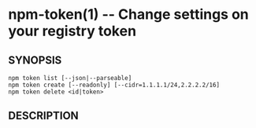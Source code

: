 npm-token(1) -- Change settings on your registry token
======================================================

## SYNOPSIS

    npm token list [--json|--parseable]
    npm token create [--readonly] [--cidr=1.1.1.1/24,2.2.2.2/16]
    npm token delete <id|token>

## DESCRIPTION

